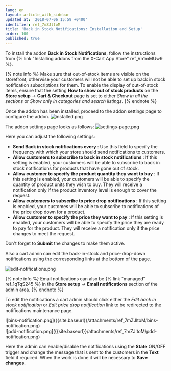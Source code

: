 ```yaml
---
lang: en
layout: article_with_sidebar
updated_at: '2018-07-06 15:59 +0400'
identifier: ref_7mZJltoM
title: 'Back in Stock Notifications: Installation and Setup'
order: 100
published: true
---
```

To install the addon **Back in Stock Notifications**, follow the instructions from {% link "Installing addons from the X-Cart App Store" ref_Vn1mMUw9 %}.

{% note info %}
Make sure that out-of-stock items are visible on the storefront, otherwise your customers will not be able to set up back in stock notification subscriptions for them. To enable the display of out-of-stock items, ensure that the setting **How to show out of stock products** on the **Store setup** -> **Cart & Checkout** page is set to either _Show in all the sections_ or _Show only in categories and search listings_.
{% endnote %}

Once the addon has been installed, proceed to the addon settings page to configure the addon.
![installed.png]({{site.baseurl}}/attachments/ref_7mZJltoM/installed.png)

The addon settings page looks as follows:
![settings-page.png]({{site.baseurl}}/attachments/ref_7mZJltoM/settings-page.png)

Here you can adjust the following settings:

* **Send Back in stock notifications every** : Use this field to specify the frequency with which your store should send notifications to customers.
* **Allow customers to subscribe to back in stock notifications** : If this setting is enabled, your customers will be able to subscribe to back in stock notifications for products that have gone out of stock.
* **Allow customer to specify the product quantity they want to buy** : If this setting is enabled, your customers will be able to specify the quantity of product units they wish to buy. They will receive a notification only if the product inventory level is enough to cover the request.
* **Allow customers to subscribe to price drop notifications** : If this setting is enabled, your customes will be able to subscribe to notifications of the price drop down for a product.
* **Allow customer to specify the price they want to pay** : If this setting is enabled, your customers will be able to specify the price they are ready to pay for the product. They will receive a notification only if the price changes to meet the request.

Don't forget to **Submit** the changes to make them active.

Also a cart admin can edit the back-in-stock and price-drop-down notifications using the corresponding links at the bottom of the page. 

![edit-notifications.png]({{site.baseurl}}/attachments/ref_7mZJltoM/edit-notifications.png)

{% note info %}
Email notifications can also be {% link "managed" ref_1qTqS245 %} in the **Store setup** -> **Email notifications** section of the admin area. 
{% endnote %}

To edit the notifications a cart admin should click either the _Edit back in stock notification_ or _Edit price drop notification_ link to be redirected to the notifications maintenance page. 

<div class="ui stackable two column grid">
  <div class="column" markdown="span">![bins-notification.png]({{site.baseurl}}/attachments/ref_7mZJltoM/bins-notification.png)</div>
  <div class="column" markdown="span">![pdd-notification.png]({{site.baseurl}}/attachments/ref_7mZJltoM/pdd-notification.png)</div>
</div>

Here the admin can enable/disable the notifications using the **State** ON/OFF trigger and change the message that is sent to the customers in the **Text** field if required. When the work is done it will be necessary to **Save changes**.
